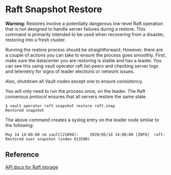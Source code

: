 # Raft Snapshot Restore

**Warning:** Restores involve a potentially dangerous low-level Raft operation that is not designed to handle server failures during a restore. This command is primarily intended to be used when recovering from a disaster, restoring into a fresh cluster.

Running the restore process should be straightforward. However, there are a couple of actions you can take to ensure the process goes smoothly. First, make sure the datacenter you are restoring is stable and has a leader. You can see this using vault operator raft list-peers and checking server logs and telemetry for signs of leader elections or network issues.

Also, shutdown all Vault nodes except one to ensure consistency.

You will only need to run the process once, on the leader. The Raft consensus protocol ensures that all servers restore the same state.

```console
$ vault operator raft snapshot restore raft.snap
Restored snapshot
```

The above command creates a syslog entry on the leader node similar to the following:

```console
May 14 14:08:00 vm vault[21094]:     2020/05/14 14:08:00 [INFO]  raft: Restored user snapshot (index 813590)
```

## Reference

[API docs for Raft storage](https://www.vaultproject.io/api-docs/system/storage/raft)
